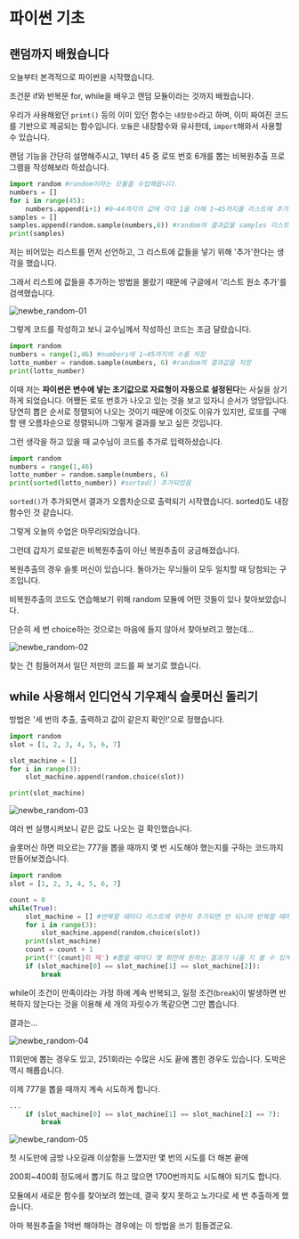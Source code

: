 # 파이썬 기초

## 랜덤까지 배웠습니다

오늘부터 본격적으로 파이썬을 시작했습니다.

조건문 if와 반복문 for, while을 배우고 랜덤 모듈이라는 것까지 배웠습니다.

우리가 사용해왔던 `print()` 등의 이미 있던 함수는 `내장함수`라고 하며, 이미 짜여진 코드를 기반으로 제공되는 함수입니다. `모듈`은 내장함수와 유사한데, `import`해와서 사용할 수 있습니다.

랜덤 기능을 간단히 설명해주시고, 1부터 45 중 로또 번호 6개를 뽑는 비복원추출 프로그램을 작성해보라 하셨습니다.

```python
import random #random이라는 모듈을 수입해옵니다.
numbers = []
for i in range(45):
    numbers.append(i+1) #0~44까지의 값에 각각 1을 더해 1~45까지를 리스트에 추가했습니다.
samples = []
samples.append(random.sample(numbers,6)) #random의 결과값을 samples 리스트에 추가
print(samples)
```

저는 비어있는 리스트를 먼저 선언하고, 그 리스트에 값들을 넣기 위해 '추가'한다는 생각을 했습니다.

그래서 리스트에 값들을 추가하는 방법을 몰랐기 때문에 구글에서 '리스트 원소 추가'를 검색했습니다.

![newbe_random-01](C:\Users\1004r\Desktop\TIL\python.assets\newbe_random-01.jpg)



그렇게 코드를 작성하고 보니 교수님께서 작성하신 코드는 조금 달랐습니다.

```python
import random
numbers = range(1,46) #numbers에 1~45까지의 수를 저장
lotto_number = random.sample(numbers, 6) #random의 결과값을 저장
print(lotto_number)
```

이때 저는 **파이썬은 변수에 넣는 초기값으로 자료형이 자동으로 설정된다**는 사실을 상기하게 되었습니다. 어쨌든 로또 번호가 나오고 있는 것을 보고 있자니 순서가 엉망입니다. 당연히 뽑은 순서로 정렬되어 나오는 것이기 때문에 이것도 이유가 있지만, 로또를 구매할 땐 오름차순으로 정렬되니까 그렇게 결과를 보고 싶은 것입니다.

그런 생각을 하고 있을 때 교수님이 코드를 추가로 입력하셨습니다.

```python
import random
numbers = range(1,46)
lotto_number = random.sample(numbers, 6)
print(sorted(lotto_number)) #sorted() 추가되었음
```

`sorted()`가 추가되면서 결과가 오름차순으로 출력되기 시작했습니다. sorted()도 내장함수인 것 같습니다.

그렇게 오늘의 수업은 마무리되었습니다.

그런데 갑자기 로또같은 비복원추출이 아닌 복원추출이 궁금해졌습니다.

복원추출의 경우 슬롯 머신이 있습니다. 돌아가는 무늬들이 모두 일치할 때 당첨되는 구조입니다.

비복원추출의 코드도 연습해보기 위해 random 모듈에 어떤 것들이 있나 찾아보았습니다.

단순히 세 번 choice하는 것으로는 마음에 들지 않아서 찾아보려고 했는데...

![newbe_random-02](C:\Users\1004r\Desktop\TIL\python.assets\newbe_random-02.jpg)



찾는 건 힘들어져서 일단 저만의 코드를 짜 보기로 했습니다.



## while 사용해서 인디언식 기우제식 슬롯머신 돌리기

방법은 '세 번의 추출, 출력하고 값이 같은지 확인!'으로 정했습니다.

```python
import random
slot = [1, 2, 3, 4, 5, 6, 7]

slot_machine = []
for i in range(3):
    slot_machine.append(random.choice(slot))

print(slot_machine)
```

![newbe_random-03](C:\Users\1004r\Desktop\TIL\python.assets\newbe_random-03.jpg)



여러 번 실행시켜보니 같은 값도 나오는 걸 확인했습니다.

슬롯머신 하면 떠오르는 777을 뽑을 때까지 몇 번 시도해야 했는지를 구하는 코드까지 만들어보겠습니다.

```python
import random
slot = [1, 2, 3, 4, 5, 6, 7]

count = 0
while(True):
    slot_machine = [] #반복할 때마다 리스트에 무한히 추가되면 안 되니까 반복할 때마다 리스트를 초기화해줍니다.
    for i in range(3):
        slot_machine.append(random.choice(slot))
    print(slot_machine)
    count = count + 1
    print(f'{count}회 째') #뽑을 때마다 몇 회만에 원하는 결과가 나올 지 볼 수 있게 카운트 했습니다.
    if (slot_machine[0] == slot_machine[1] == slot_machine[2]):
        break
```

while이 조건이 만족이라는 가정 하에 계속 반복되고, 일정 조건(`break`)이 발생하면 반복하지 않는다는 것을 이용해 세 개의 자릿수가 똑같으면 그만 뽑습니다.

결과는...

![newbe_random-04](C:\Users\1004r\Desktop\TIL\python.assets\newbe_random-04.jpg)



11회만에 뽑는 경우도 있고, 251회라는 수많은 시도 끝에 뽑힌 경우도 있습니다. 도박은 역시 해롭습니다.

이제 777을 뽑을 때까지 계속 시도하게 합니다.

```python
...
    if (slot_machine[0] == slot_machine[1] == slot_machine[2] == 7):
        break
```

![newbe_random-05](C:\Users\1004r\Desktop\TIL\python.assets\newbe_random-05.jpg)



첫 시도만에 금방 나오길래 이상함을 느꼈지만 몇 번의 시도를 더 해본 끝에

200회~400회 정도에서 뽑기도 하고 많으면 1700번까지도 시도해야 되기도 합니다.



모듈에서 새로운 함수를 찾아보려 했는데, 결국 찾지 못하고 노가다로 세 번 추출하게 했습니다.

아마 복원추출을 1억번 해야하는 경우에는 이 방법을 쓰기 힘들겠군요.
